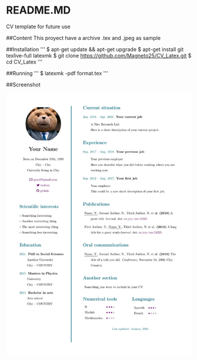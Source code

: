 # README.MD
CV template for future use 

##Content
This proyect have a archive .tex and .jpeg as sample

##Installation
'''
$ apt-get update && apt-get upgrade
$ apt-get install git texlive-full latexmk
$ git clone https://github.com/Magneto25/CV_Latex.git
$ cd CV_Latex
'''

##Running
'''
$ latexmk -pdf format.tex
'''

##Screenshot

![](/preview.jpg)
